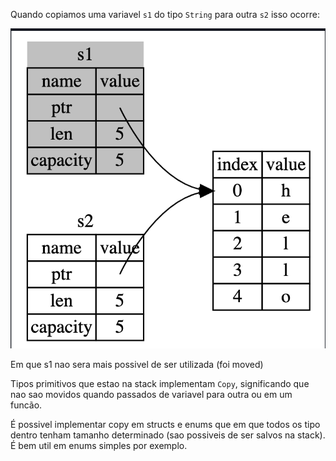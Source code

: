 Quando copiamos uma variavel `s1` do tipo `String` para outra `s2` isso ocorre:

![Alt text](image.png)

Em que s1 nao sera mais possivel de ser utilizada (foi moved)

Tipos primitivos que estao na stack implementam `Copy`, significando que nao sao movidos quando passados de variavel para outra ou em um funcão.

É possivel implementar copy em structs e enums que em que todos os tipo dentro tenham tamanho determinado (sao possiveis de ser salvos na stack). É bem util em enums simples por exemplo.
